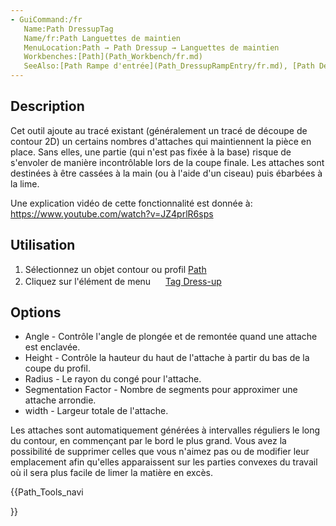 ```yaml
---
- GuiCommand:/fr
   Name:Path DressupTag
   Name/fr:Path Languettes de maintien
   MenuLocation:Path → Path Dressup → Languettes de maintien
   Workbenches:[Path](Path_Workbench/fr.md)
   SeeAlso:[Path Rampe d'entrée](Path_DressupRampEntry/fr.md), [Path Dégagement d'angles](Path_DressupDogbone/fr.md) , [Path Parcours de couteau](Path_DressupDragKnife/fr.md)
---
```



</div>

## Description

Cet outil ajoute au tracé existant (généralement un tracé de découpe de contour 2D) un certains nombres d\'attaches qui maintiennent la pièce en place. Sans elles, une partie (qui n\'est pas fixée à la base) risque de s\'envoler de manière incontrôlable lors de la coupe finale. Les attaches sont destinées à être cassées à la main (ou à l'aide d'un ciseau) puis ébarbées à la lime.

Une explication vidéo de cette fonctionnalité est donnée à: <https://www.youtube.com/watch?v=JZ4prlR6sps>

## Utilisation

1.  Sélectionnez un objet contour ou profil [Path](Path_Workbench/fr.md)
2.  Cliquez sur l\'élément de menu <img alt="" src=images/Path_Dressup.svg  style="width:16px;"> [Tag Dress-up](Path_DressupTag/fr.md)

## Options


<div class="mw-translate-fuzzy">

-   Angle - Contrôle l\'angle de plongée et de remontée quand une attache est enclavée.
-   Height - Contrôle la hauteur du haut de l\'attache à partir du bas de la coupe du profil.
-   Radius - Le rayon du congé pour l\'attache.
-   Segmentation Factor - Nombre de segments pour approximer une attache arrondie.
-   width - Largeur totale de l\'attache.


</div>

Les attaches sont automatiquement générées à intervalles réguliers le long du contour, en commençant par le bord le plus grand. Vous avez la possibilité de supprimer celles que vous n\'aimez pas ou de modifier leur emplacement afin qu\'elles apparaissent sur les parties convexes du travail où il sera plus facile de limer la matière en excès.


<div class="mw-translate-fuzzy">





</div>


{{Path_Tools_navi

}} 

